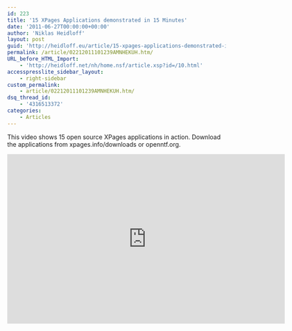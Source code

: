 ```yaml
---
id: 223
title: '15 XPages Applications demonstrated in 15 Minutes'
date: '2011-06-27T00:00:00+00:00'
author: 'Niklas Heidloff'
layout: post
guid: 'http://heidloff.eu/article/15-xpages-applications-demonstrated-in-15-minutes/'
permalink: /article/02212011101239AMNHEKUH.htm/
URL_before_HTML_Import:
    - 'http://heidloff.net/nh/home.nsf/article.xsp?id=/10.html'
accesspresslite_sidebar_layout:
    - right-sidebar
custom_permalink:
    - article/02212011101239AMNHEKUH.htm/
dsq_thread_id:
    - '4316513372'
categories:
    - Articles
---
```


 This video shows 15 open source XPages applications in action. Download the applications from xpages.info/downloads or openntf.org.

<iframe allowfullscreen="" frameborder="0" height="390" src="http://www.youtube.com/embed/ZyL1IZp2UBM" title="YouTube video player" width="640"></iframe>